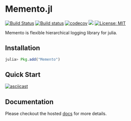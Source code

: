 Memento.jl
=============

[![Build Status](https://travis-ci.org/invenia/Memento.jl.svg?branch=master)](https://travis-ci.org/invenia/Memento.jl)
[![Build status](https://ci.appveyor.com/api/projects/status/1agvguwqkae06qr9/branch/master?svg=true)](https://ci.appveyor.com/project/Rory-Finnegan/memento-jl/branch/master)
[![codecov](https://codecov.io/gh/invenia/Memento.jl/branch/master/graph/badge.svg)](https://codecov.io/gh/invenia/Memento.jl)
[![](https://img.shields.io/badge/docs-latest-blue.svg)](https://invenia.github.io/Memento.jl/latest)
[![License: MIT](https://img.shields.io/badge/License-MIT-yellow.svg)](https://opensource.org/licenses/MIT)


Memento is flexible hierarchical logging library for julia.

## Installation

```julia
julia> Pkg.add("Memento")
```

## Quick Start

[![asciicast](https://asciinema.org/a/152535.png)](https://asciinema.org/a/152535)

## Documentation

Please checkout the hosted [docs](https://invenia.github.io/Memento.jl/latest/) for more details.
